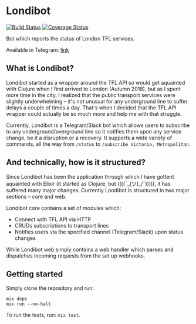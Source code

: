 # Londibot

[![Build Status](https://travis-ci.org/Manzanit0/londibot.svg?branch=master)](https://travis-ci.org/Manzanit0/londibot)
[![Coverage Status](https://coveralls.io/repos/github/Manzanit0/londibot/badge.svg?branch=master)](https://coveralls.io/github/Manzanit0/londibot?branch=master)

Bot which reports the status of London TFL services.

Available in Telegram: [link](https://t.me/LondiBot)

## What is Londibot?

Londibot started as a wrapper around the TFL API so would get aquainted with Clojure when I first arrived to London (Autumn 2018), but as
I spent more time in the city, I realized that the public transport services were slightly underwhelming – it's not unusual for any underground
line to suffer delays a couple of times a day. That's when I decided that the TFL API wrapper could actually be so much more and help me with that
struggle.

Currently, Londibot is a Telegram/Slack bot which allows users to subscribe to any underground/overground line so it notifies them upon any service
change, be it a disruption or a recovery. It supports a wide variety of commands, all the way from `/status` to `/subscribe Victoria, Metropolitan`.

## And technically, how is it structured?

Since Londibot has been the application through which I have gottent aquainted with Elixir (it started as Clojure, but ((((¯\_(ツ)_/¯))))), it has
suffered many major changes. Currently Londibot is structured in two major sections – core and web.

Londibot core contains a set of modules which:
- Connect with TFL API via HTTP
- CRUDs subscriptions to transport lines
- Notifies users via the specified channel (Telegram/Slack) upon status changes

While Londibot web simply contains a web handler which parses and dispatches incoming requests from the set up webhooks.

## Getting started

Simply clone the repository and run:

```
mix deps
mix run --no-halt
```

To run the tests, run: `mix test`.
